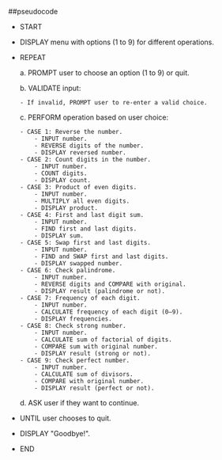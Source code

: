 ##pseudocode

* START

* DISPLAY menu with options (1 to 9) for different operations.
  
* REPEAT
  
   a. PROMPT user to choose an option (1 to 9) or quit.
  
   b. VALIDATE input:
  
      - If invalid, PROMPT user to re-enter a valid choice.
   c. PERFORM operation based on user choice:
  
      - CASE 1: Reverse the number.
          - INPUT number.
          - REVERSE digits of the number.
          - DISPLAY reversed number.
      - CASE 2: Count digits in the number.
          - INPUT number.
          - COUNT digits.
          - DISPLAY count.
      - CASE 3: Product of even digits.
          - INPUT number.
          - MULTIPLY all even digits.
          - DISPLAY product.
      - CASE 4: First and last digit sum.
          - INPUT number.
          - FIND first and last digits.
          - DISPLAY sum.
      - CASE 5: Swap first and last digits.
          - INPUT number.
          - FIND and SWAP first and last digits.
          - DISPLAY swapped number.
      - CASE 6: Check palindrome.
          - INPUT number.
          - REVERSE digits and COMPARE with original.
          - DISPLAY result (palindrome or not).
      - CASE 7: Frequency of each digit.
          - INPUT number.
          - CALCULATE frequency of each digit (0–9).
          - DISPLAY frequencies.
      - CASE 8: Check strong number.
          - INPUT number.
          - CALCULATE sum of factorial of digits.
          - COMPARE sum with original number.
          - DISPLAY result (strong or not).
      - CASE 9: Check perfect number.
          - INPUT number.
          - CALCULATE sum of divisors.
          - COMPARE with original number.
          - DISPLAY result (perfect or not).
   d. ASK user if they want to continue.
  
* UNTIL user chooses to quit.
  
* DISPLAY "Goodbye!".

* END
